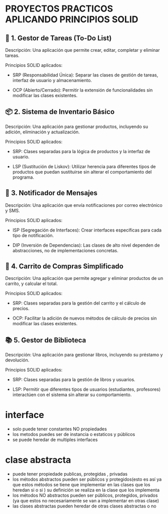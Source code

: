 # PROYECTOS PRACTICOS APLICANDO PRINCIPIOS SOLID

## 🧾 1. Gestor de Tareas (To-Do List)

Descripción: Una aplicación que permite crear, editar, completar y eliminar tareas.

Principios SOLID aplicados:

- SRP (Responsabilidad Única): Separar las clases de gestión de tareas, interfaz de usuario y almacenamiento.

- OCP (Abierto/Cerrado): Permitir la extensión de funcionalidades sin modificar las clases existentes.

## 📦 2. Sistema de Inventario Básico

Descripción: Una aplicación para gestionar productos, incluyendo su adición, eliminación y actualización.

Principios SOLID aplicados:

- SRP: Clases separadas para la lógica de productos y la interfaz de usuario.

- LSP (Sustitución de Liskov): Utilizar herencia para diferentes tipos de productos que puedan sustituirse sin alterar el comportamiento del programa.

## 📧 3. Notificador de Mensajes

Descripción: Una aplicación que envía notificaciones por correo electrónico y SMS.

Principios SOLID aplicados:

- ISP (Segregación de Interfaces): Crear interfaces específicas para cada tipo de notificación.

- DIP (Inversión de Dependencias): Las clases de alto nivel dependen de abstracciones, no de implementaciones concretas.

## 🛒 4. Carrito de Compras Simplificado

Descripción: Una aplicación que permite agregar y eliminar productos de un carrito, y calcular el total.

Principios SOLID aplicados:

- SRP: Clases separadas para la gestión del carrito y el cálculo de precios.

- OCP: Facilitar la adición de nuevos métodos de cálculo de precios sin modificar las clases existentes.

## 📚 5. Gestor de Biblioteca

Descripción: Una aplicación para gestionar libros, incluyendo su préstamo y devolución.

Principios SOLID aplicados:

- SRP: Clases separadas para la gestión de libros y usuarios.

- LSP: Permitir que diferentes tipos de usuarios (estudiantes, profesores) interactúen con el sistema sin alterar su comportamiento.

# interface

- solo puede tener constantes NO propiedades
- los metodos puedes ser de instancia o estaticos y públicos
- se puede heredar de multiples interfaces

# clase abstracta

- puede tener propiedade publicas, protegidas , privadas
- los métodos abstractos pueden ser públicos y protegidos(esto es así ya que estos métodos se tiene que implementar en las clases que los heredan si o si ) su definición se realiza en la clase que los implementa
- los métodos NO abstractos pueden ser públicos, protegidos, privados (ya que estos no necesariamente se van a implementar en otras clase)
- las clases abstractas pueden heredar de otras clases abstractas o no
